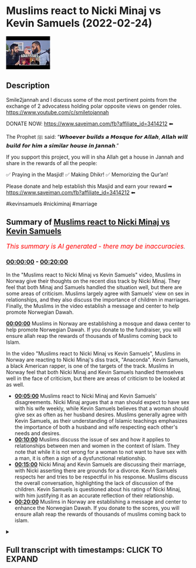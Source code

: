 # Muslims react to Nicki Minaj vs Kevin Samuels (2022-02-24)

![alt Muslims react to Nicki Minaj vs Kevin Samuels](l33Wv9GSHuc.jpg "Muslims react to Nicki Minaj vs Kevin Samuels")

## Description

Smile2jannah and I discuss some of the most pertinent points from the exchange of 2 advocatess holding polar opposite views on gender roles. 
https://www.youtube.com/c/smiletojannah

DONATE NOW: https://www.saveiman.com/fb?affiliate_id=3414212 ⬅

The Prophet ﷺ said: “𝙒𝙝𝙤𝙚𝙫𝙚𝙧 𝙗𝙪𝙞𝙡𝙙𝙨 𝙖 𝙈𝙤𝙨𝙦𝙪𝙚 𝙛𝙤𝙧 𝘼𝙡𝙡𝙖𝙝, 𝘼𝙡𝙡𝙖𝙝 𝙬𝙞𝙡𝙡 𝙗𝙪𝙞𝙡𝙙 𝙛𝙤𝙧 𝙝𝙞𝙢 𝙖 𝙨𝙞𝙢𝙞𝙡𝙖𝙧 𝙝𝙤𝙪𝙨𝙚 𝙞𝙣 𝙅𝙖𝙣𝙣𝙖𝙝.”

If you support this project, you will in sha Allah get a house in Jannah and share in the rewards of all the people:

✅ Praying in the Masjid!
✅ Making Dhikr!
✅ Memorizing the Qur’an!

Please donate and help establish this Masjid and earn your reward ➡ https://www.saveiman.com/fb?affiliate_id=3414212 ⬅

#kevinsamuels #nickiminaj #marriage

## Summary of [Muslims react to Nicki Minaj vs Kevin Samuels](https://www.youtube.com/watch?v=l33Wv9GSHuc)


*<span style="color:red; font-size:125%">This summary is AI generated - there may be inaccuracies</span>. [](/)*

### [00:00:00](https://www.youtube.com/watch?v=l33Wv9GSHuc&t=0) - [00:20:00](https://www.youtube.com/watch?v=l33Wv9GSHuc&t=1200)

In the "Muslims react to Nicki Minaj vs Kevin Samuels" video, Muslims in Norway give their thoughts on the recent diss track by Nicki Minaj. They feel that both Minaj and Samuels handled the situation well, but there are some areas of criticism. Muslims largely agree with Samuels' view on sex in relationships, and they also discuss the importance of children in marriages. Finally, the Muslims in the video establish a message and center to help promote Norwegian Dawah.

**[00:00:00](https://www.youtube.com/watch?v=l33Wv9GSHuc&t=0)** Muslims in Norway are establishing a mosque and dawa center to help promote Norwegian Dawah. If you donate to the fundraiser, you will ensure allah reap the rewards of thousands of Muslims coming back to Islam.

In the video "Muslims react to Nicki Minaj vs Kevin Samuels", Muslims in Norway are reacting to Nicki Minaj's diss track, "Anaconda". Kevin Samuels, a black American rapper, is one of the targets of the track. Muslims in Norway feel that both Nicki Minaj and Kevin Samuels handled themselves well in the face of criticism, but there are areas of criticism to be looked at as well.
* **[00:05:00](https://www.youtube.com/watch?v=l33Wv9GSHuc&t=300)**  Muslims react to Nicki Minaj and Kevin Samuels' disagreements. Nicki Minaj argues that a man should expect to have sex with his wife weekly, while Kevin Samuels believes that a woman should give sex as often as her husband desires. Muslims generally agree with Kevin Samuels, as their understanding of Islamic teachings emphasizes the importance of both a husband and wife respecting each other's needs and desires.
* **[00:10:00](https://www.youtube.com/watch?v=l33Wv9GSHuc&t=600)** Muslims discuss the issue of sex and how it applies to relationships between men and women in the context of Islam. They note that while it is not wrong for a woman to not want to have sex with a man, it is often a sign of a dysfunctional relationship.
* **[00:15:00](https://www.youtube.com/watch?v=l33Wv9GSHuc&t=900)** Nicki Minaj and Kevin Samuels are discussing their marriage, with Nicki asserting there are grounds for a divorce. Kevin Samuels respects her and tries to be respectful in his response. Muslims discuss the overall conversation, highlighting the lack of discussion of the children. Kevin Samuels is questioned about his rating of Nicki Minaj, with him justifying it as an accurate reflection of their relationship.
* **[00:20:00](https://www.youtube.com/watch?v=l33Wv9GSHuc&t=1200)** Muslims in Norway are establishing a message and center to enhance the Norwegian Dawah. If you donate to the scores, you will ensure allah reap the rewards of thousands of muslims coming back to islam.

<details><summary><h2>Full transcript with timestamps: CLICK TO EXPAND</h2></summary>

[0:00:05](https://youtu.be/l33Wv9GSHuc?t=5) muslims in norway are now establishing a  
[0:00:07](https://youtu.be/l33Wv9GSHuc?t=7) masjid and dawa center to enhance the  
[0:00:09](https://youtu.be/l33Wv9GSHuc?t=9) norwegian dawah if you donate to the  
[0:00:11](https://youtu.be/l33Wv9GSHuc?t=11) scores you will ensure allah reap the  
[0:00:13](https://youtu.be/l33Wv9GSHuc?t=13) rewards of thousands of muslims coming  
[0:00:16](https://youtu.be/l33Wv9GSHuc?t=16) back to islam and many of those who  
[0:00:18](https://youtu.be/l33Wv9GSHuc?t=18) become dwight and invite to islam so  
[0:00:20](https://youtu.be/l33Wv9GSHuc?t=20) click the link and donate now and share  
[0:00:23](https://youtu.be/l33Wv9GSHuc?t=23) the video for extra rewards  
[0:00:42](https://youtu.be/l33Wv9GSHuc?t=42) big c  
[0:00:44](https://youtu.be/l33Wv9GSHuc?t=44) or you can say the big dog or the man  
[0:00:46](https://youtu.be/l33Wv9GSHuc?t=46) with the plan  
[0:00:47](https://youtu.be/l33Wv9GSHuc?t=47) or just the legend oh okay  
[0:00:52](https://youtu.be/l33Wv9GSHuc?t=52) just stick with that  
[0:00:54](https://youtu.be/l33Wv9GSHuc?t=54) you brought yourself too high so i had  
[0:00:55](https://youtu.be/l33Wv9GSHuc?t=55) to you know what i mean i had to give  
[0:00:57](https://youtu.be/l33Wv9GSHuc?t=57) you put me in my place just like kevin  
[0:00:59](https://youtu.be/l33Wv9GSHuc?t=59) samuels i think  
[0:01:02](https://youtu.be/l33Wv9GSHuc?t=62) it's like he's putting nikki in her  
[0:01:04](https://youtu.be/l33Wv9GSHuc?t=64) place now  
[0:01:04](https://youtu.be/l33Wv9GSHuc?t=64) to be fair like i made a video as you  
[0:01:06](https://youtu.be/l33Wv9GSHuc?t=66) know critical of samuels because you  
[0:01:08](https://youtu.be/l33Wv9GSHuc?t=68) know i i just saw as a reaction to  
[0:01:10](https://youtu.be/l33Wv9GSHuc?t=70) feminism like this kind of like red pool  
[0:01:11](https://youtu.be/l33Wv9GSHuc?t=71) movement and stuff like that and i  
[0:01:12](https://youtu.be/l33Wv9GSHuc?t=72) thought  
[0:01:13](https://youtu.be/l33Wv9GSHuc?t=73) i actually saw a lot of muslim people  
[0:01:15](https://youtu.be/l33Wv9GSHuc?t=75) moving in that direction and i didn't  
[0:01:16](https://youtu.be/l33Wv9GSHuc?t=76) like it because i realized the problems  
[0:01:18](https://youtu.be/l33Wv9GSHuc?t=78) of it but to be fair yeah on i think we  
[0:01:20](https://youtu.be/l33Wv9GSHuc?t=80) just both watched this you know these  
[0:01:22](https://youtu.be/l33Wv9GSHuc?t=82) aspects of his um  
[0:01:24](https://youtu.be/l33Wv9GSHuc?t=84) video that he done with nicki minaj yeah  
[0:01:25](https://youtu.be/l33Wv9GSHuc?t=85) and i think there's praise that is  
[0:01:26](https://youtu.be/l33Wv9GSHuc?t=86) actually due here because he he handled  
[0:01:28](https://youtu.be/l33Wv9GSHuc?t=88) himself quite well  
[0:01:30](https://youtu.be/l33Wv9GSHuc?t=90) despite that i do think there are areas  
[0:01:31](https://youtu.be/l33Wv9GSHuc?t=91) of criticism as well so we'll be looking  
[0:01:32](https://youtu.be/l33Wv9GSHuc?t=92) at some of that but before that i think  
[0:01:35](https://youtu.be/l33Wv9GSHuc?t=95) let's look at two main aspects okay  
[0:01:37](https://youtu.be/l33Wv9GSHuc?t=97) let's get straight into it two main  
[0:01:39](https://youtu.be/l33Wv9GSHuc?t=99) aspects of this video that i wanted to  
[0:01:40](https://youtu.be/l33Wv9GSHuc?t=100) react to yeah  
[0:01:42](https://youtu.be/l33Wv9GSHuc?t=102) which uh kind of starts in the middle  
[0:01:44](https://youtu.be/l33Wv9GSHuc?t=104) where nikki herself who  
[0:01:46](https://youtu.be/l33Wv9GSHuc?t=106) is to be honest with you i don't know  
[0:01:48](https://youtu.be/l33Wv9GSHuc?t=108) much about her but from what i know uh  
[0:01:50](https://youtu.be/l33Wv9GSHuc?t=110) she's a figure of decadence and if  
[0:01:52](https://youtu.be/l33Wv9GSHuc?t=112) someone could personify decadence it  
[0:01:54](https://youtu.be/l33Wv9GSHuc?t=114) would be this woman  
[0:01:56](https://youtu.be/l33Wv9GSHuc?t=116) um you know  
[0:01:58](https://youtu.be/l33Wv9GSHuc?t=118) nothing intellectually contributed at  
[0:02:00](https://youtu.be/l33Wv9GSHuc?t=120) all she thinks she's a success we'll  
[0:02:02](https://youtu.be/l33Wv9GSHuc?t=122) come to all of that  
[0:02:04](https://youtu.be/l33Wv9GSHuc?t=124) starts off by speaking about you know  
[0:02:06](https://youtu.be/l33Wv9GSHuc?t=126) success funny enough and these other  
[0:02:08](https://youtu.be/l33Wv9GSHuc?t=128) things so i wanted to see what she has  
[0:02:10](https://youtu.be/l33Wv9GSHuc?t=130) to say coming onto this platform and  
[0:02:12](https://youtu.be/l33Wv9GSHuc?t=132) then how  
[0:02:13](https://youtu.be/l33Wv9GSHuc?t=133) we can look also at how kevin responds  
[0:02:15](https://youtu.be/l33Wv9GSHuc?t=135) so let's first take a look at what her  
[0:02:18](https://youtu.be/l33Wv9GSHuc?t=138) prerogative is here i'm talking to black  
[0:02:20](https://youtu.be/l33Wv9GSHuc?t=140) women real quick can we stop talking can  
[0:02:22](https://youtu.be/l33Wv9GSHuc?t=142) we stop  
[0:02:24](https://youtu.be/l33Wv9GSHuc?t=144) posting all day on to because i i re i  
[0:02:27](https://youtu.be/l33Wv9GSHuc?t=147) knew we went to tik tok and i and i just  
[0:02:29](https://youtu.be/l33Wv9GSHuc?t=149) kept seeing this black women can we stop  
[0:02:31](https://youtu.be/l33Wv9GSHuc?t=151) talking about if black men if these  
[0:02:33](https://youtu.be/l33Wv9GSHuc?t=153) successful black men want us or not  
[0:02:36](https://youtu.be/l33Wv9GSHuc?t=156) like can we just focus on us and we be  
[0:02:40](https://youtu.be/l33Wv9GSHuc?t=160) successful and then we go out there and  
[0:02:43](https://youtu.be/l33Wv9GSHuc?t=163) we decide who the [ __ ] we want so what i  
[0:02:46](https://youtu.be/l33Wv9GSHuc?t=166) see with this uh z bro is like it's it's  
[0:02:48](https://youtu.be/l33Wv9GSHuc?t=168) typical independence narrative  
[0:02:51](https://youtu.be/l33Wv9GSHuc?t=171) success narrative she's talking about  
[0:02:52](https://youtu.be/l33Wv9GSHuc?t=172) she's a success oh she's  
[0:02:54](https://youtu.be/l33Wv9GSHuc?t=174) what is  
[0:02:56](https://youtu.be/l33Wv9GSHuc?t=176) what is success i mean is success being  
[0:02:58](https://youtu.be/l33Wv9GSHuc?t=178) famous being rich  
[0:03:00](https://youtu.be/l33Wv9GSHuc?t=180) i'm sorry to say these are things  
[0:03:01](https://youtu.be/l33Wv9GSHuc?t=181) assumptions which cannot be justified  
[0:03:04](https://youtu.be/l33Wv9GSHuc?t=184) and who are you anyway nikki to speak to  
[0:03:06](https://youtu.be/l33Wv9GSHuc?t=186) black women as if you represent them you  
[0:03:08](https://youtu.be/l33Wv9GSHuc?t=188) don't represent them you represent  
[0:03:09](https://youtu.be/l33Wv9GSHuc?t=189) higher echelon type individual western  
[0:03:12](https://youtu.be/l33Wv9GSHuc?t=192) women  
[0:03:13](https://youtu.be/l33Wv9GSHuc?t=193) you don't you don't actually suffer from  
[0:03:14](https://youtu.be/l33Wv9GSHuc?t=194) the same plights as the majority of  
[0:03:16](https://youtu.be/l33Wv9GSHuc?t=196) black people will suffer from black men  
[0:03:18](https://youtu.be/l33Wv9GSHuc?t=198) or women and you don't have even a right  
[0:03:20](https://youtu.be/l33Wv9GSHuc?t=200) to call yourself a success because you  
[0:03:23](https://youtu.be/l33Wv9GSHuc?t=203) are  
[0:03:24](https://youtu.be/l33Wv9GSHuc?t=204) rich and famous success is not defined  
[0:03:26](https://youtu.be/l33Wv9GSHuc?t=206) like that for us is it zusha  
[0:03:28](https://youtu.be/l33Wv9GSHuc?t=208) no because if you define success as  
[0:03:31](https://youtu.be/l33Wv9GSHuc?t=211) richness or fame these are two things  
[0:03:34](https://youtu.be/l33Wv9GSHuc?t=214) that don't have an ending like money  
[0:03:37](https://youtu.be/l33Wv9GSHuc?t=217) there's always more money that you can  
[0:03:39](https://youtu.be/l33Wv9GSHuc?t=219) attain with fame there's always more  
[0:03:41](https://youtu.be/l33Wv9GSHuc?t=221) fame that you can attain you'll never be  
[0:03:42](https://youtu.be/l33Wv9GSHuc?t=222) able to reach the pinnacle absolutely  
[0:03:45](https://youtu.be/l33Wv9GSHuc?t=225) and in our tradition the islamic  
[0:03:46](https://youtu.be/l33Wv9GSHuc?t=226) tradition were the prophet muhammad  
[0:03:48](https://youtu.be/l33Wv9GSHuc?t=228) sallallahu alaihi said that if you give  
[0:03:50](https://youtu.be/l33Wv9GSHuc?t=230) a man  
[0:03:51](https://youtu.be/l33Wv9GSHuc?t=231) you know a valley of gold  
[0:03:53](https://youtu.be/l33Wv9GSHuc?t=233) you know he'll be hungry for another  
[0:03:55](https://youtu.be/l33Wv9GSHuc?t=235) valley so in other words there's always  
[0:03:56](https://youtu.be/l33Wv9GSHuc?t=236) the thing is having material wealth as  
[0:03:59](https://youtu.be/l33Wv9GSHuc?t=239) you say it doesn't quench your thirst  
[0:04:01](https://youtu.be/l33Wv9GSHuc?t=241) for these kinds of things you'll just  
[0:04:02](https://youtu.be/l33Wv9GSHuc?t=242) want more and more and more yeah and so  
[0:04:05](https://youtu.be/l33Wv9GSHuc?t=245) really there is no pos strong positive  
[0:04:07](https://youtu.be/l33Wv9GSHuc?t=247) correlation  
[0:04:08](https://youtu.be/l33Wv9GSHuc?t=248) for example  
[0:04:09](https://youtu.be/l33Wv9GSHuc?t=249) with happiness as a state  
[0:04:12](https://youtu.be/l33Wv9GSHuc?t=252) and  
[0:04:13](https://youtu.be/l33Wv9GSHuc?t=253) material wealth you'll find  
[0:04:14](https://youtu.be/l33Wv9GSHuc?t=254) unfortunately  
[0:04:16](https://youtu.be/l33Wv9GSHuc?t=256) a lot of the richest people in society  
[0:04:18](https://youtu.be/l33Wv9GSHuc?t=258) yes and the most famous are those who  
[0:04:20](https://youtu.be/l33Wv9GSHuc?t=260) are most depressed yes so this idea of  
[0:04:22](https://youtu.be/l33Wv9GSHuc?t=262) equating success with fame and money  
[0:04:24](https://youtu.be/l33Wv9GSHuc?t=264) this capitalistic  
[0:04:26](https://youtu.be/l33Wv9GSHuc?t=266) idea  
[0:04:26](https://youtu.be/l33Wv9GSHuc?t=266) which you have been colonizing to  
[0:04:28](https://youtu.be/l33Wv9GSHuc?t=268) believing is the case is itself  
[0:04:30](https://youtu.be/l33Wv9GSHuc?t=270) difficult to substantiate from the very  
[0:04:32](https://youtu.be/l33Wv9GSHuc?t=272) beginning yes so this is the first thing  
[0:04:34](https://youtu.be/l33Wv9GSHuc?t=274) the independence narrative here  
[0:04:36](https://youtu.be/l33Wv9GSHuc?t=276) i think is problematic as well but  
[0:04:38](https://youtu.be/l33Wv9GSHuc?t=278) before we go there i want to see how  
[0:04:40](https://youtu.be/l33Wv9GSHuc?t=280) kevin samuels responds to her  
[0:04:43](https://youtu.be/l33Wv9GSHuc?t=283) there's a lot of hurt on both sides and  
[0:04:45](https://youtu.be/l33Wv9GSHuc?t=285) i recommend i told guys look why are you  
[0:04:47](https://youtu.be/l33Wv9GSHuc?t=287) under 30 work recognize work on getting  
[0:04:49](https://youtu.be/l33Wv9GSHuc?t=289) yourself together because like it or not  
[0:04:53](https://youtu.be/l33Wv9GSHuc?t=293) you're really not in a position like  
[0:04:55](https://youtu.be/l33Wv9GSHuc?t=295) like you should be to be able to work  
[0:04:57](https://youtu.be/l33Wv9GSHuc?t=297) with lee do anything like that so as you  
[0:04:59](https://youtu.be/l33Wv9GSHuc?t=299) see  
[0:05:00](https://youtu.be/l33Wv9GSHuc?t=300) he starts off by saying there's a lot of  
[0:05:01](https://youtu.be/l33Wv9GSHuc?t=301) hurt from both sides now this is not  
[0:05:03](https://youtu.be/l33Wv9GSHuc?t=303) this is atypical of kevin samuels  
[0:05:05](https://youtu.be/l33Wv9GSHuc?t=305) because usually if a woman hypes up like  
[0:05:06](https://youtu.be/l33Wv9GSHuc?t=306) that to him and his uh  
[0:05:08](https://youtu.be/l33Wv9GSHuc?t=308) in his  
[0:05:09](https://youtu.be/l33Wv9GSHuc?t=309) presence  
[0:05:10](https://youtu.be/l33Wv9GSHuc?t=310) or discussions he will actually  
[0:05:12](https://youtu.be/l33Wv9GSHuc?t=312) shut her down or even switch her off or  
[0:05:14](https://youtu.be/l33Wv9GSHuc?t=314) something but i think he's being  
[0:05:15](https://youtu.be/l33Wv9GSHuc?t=315) strategic here and he's got good  
[0:05:17](https://youtu.be/l33Wv9GSHuc?t=317) emotional intelligence here to be  
[0:05:18](https://youtu.be/l33Wv9GSHuc?t=318) praised worthy of him yeah  
[0:05:20](https://youtu.be/l33Wv9GSHuc?t=320) however his narrative is as good as hers  
[0:05:23](https://youtu.be/l33Wv9GSHuc?t=323) in the sense that he is also telling men  
[0:05:25](https://youtu.be/l33Wv9GSHuc?t=325) to i'll just focus on themselves it's an  
[0:05:27](https://youtu.be/l33Wv9GSHuc?t=327) egoistic gender narrative on both sides  
[0:05:30](https://youtu.be/l33Wv9GSHuc?t=330) and if it's an egoistic gender narrative  
[0:05:32](https://youtu.be/l33Wv9GSHuc?t=332) on both sides what you're going to end  
[0:05:33](https://youtu.be/l33Wv9GSHuc?t=333) up having is an atomized society with  
[0:05:36](https://youtu.be/l33Wv9GSHuc?t=336) people only caring about themselves they  
[0:05:39](https://youtu.be/l33Wv9GSHuc?t=339) don't realize  
[0:05:40](https://youtu.be/l33Wv9GSHuc?t=340) that complementarity is needed in order  
[0:05:42](https://youtu.be/l33Wv9GSHuc?t=342) to avoid conflict of interest in the  
[0:05:44](https://youtu.be/l33Wv9GSHuc?t=344) first place like at the end of the day  
[0:05:47](https://youtu.be/l33Wv9GSHuc?t=347) if men just think about themselves and  
[0:05:49](https://youtu.be/l33Wv9GSHuc?t=349) work on themselves  
[0:05:50](https://youtu.be/l33Wv9GSHuc?t=350) not caring about the opposite gender or  
[0:05:53](https://youtu.be/l33Wv9GSHuc?t=353) having  
[0:05:54](https://youtu.be/l33Wv9GSHuc?t=354) apathetic attitudes and the opposite is  
[0:05:56](https://youtu.be/l33Wv9GSHuc?t=356) true imagine what that will do to the  
[0:05:57](https://youtu.be/l33Wv9GSHuc?t=357) black community my question is simple  
[0:06:00](https://youtu.be/l33Wv9GSHuc?t=360) why are the adults making themselves the  
[0:06:03](https://youtu.be/l33Wv9GSHuc?t=363) center of this project indeed seldomly  
[0:06:05](https://youtu.be/l33Wv9GSHuc?t=365) do i find in these conversations that  
[0:06:07](https://youtu.be/l33Wv9GSHuc?t=367) children are put first like children are  
[0:06:10](https://youtu.be/l33Wv9GSHuc?t=370) put first we know through the data  
[0:06:12](https://youtu.be/l33Wv9GSHuc?t=372) that  
[0:06:14](https://youtu.be/l33Wv9GSHuc?t=374) uh nuclear families and stable families  
[0:06:17](https://youtu.be/l33Wv9GSHuc?t=377) are the most  
[0:06:18](https://youtu.be/l33Wv9GSHuc?t=378) advantageous for children okay  
[0:06:20](https://youtu.be/l33Wv9GSHuc?t=380) but for nuclear families to be  
[0:06:22](https://youtu.be/l33Wv9GSHuc?t=382) functional there has to be compromise on  
[0:06:24](https://youtu.be/l33Wv9GSHuc?t=384) both sides  
[0:06:25](https://youtu.be/l33Wv9GSHuc?t=385) i would call it like the individualistic  
[0:06:27](https://youtu.be/l33Wv9GSHuc?t=387) narratives of the west yeah it is  
[0:06:29](https://youtu.be/l33Wv9GSHuc?t=389) because at the end of the day like 100  
[0:06:31](https://youtu.be/l33Wv9GSHuc?t=391) years ago he mentions this to be fair to  
[0:06:32](https://youtu.be/l33Wv9GSHuc?t=392) him kevin samuels mentions this in some  
[0:06:34](https://youtu.be/l33Wv9GSHuc?t=394) of his discussions he says your grandma  
[0:06:36](https://youtu.be/l33Wv9GSHuc?t=396) wouldn't be speaking like that yeah and  
[0:06:37](https://youtu.be/l33Wv9GSHuc?t=397) he's right  
[0:06:38](https://youtu.be/l33Wv9GSHuc?t=398) his you know what he's right  
[0:06:41](https://youtu.be/l33Wv9GSHuc?t=401) her grandma whoever whoever she's  
[0:06:42](https://youtu.be/l33Wv9GSHuc?t=402) speaking to wouldn't be speaking like  
[0:06:43](https://youtu.be/l33Wv9GSHuc?t=403) that because she'd have a more  
[0:06:44](https://youtu.be/l33Wv9GSHuc?t=404) traditional complementarian nuclear type  
[0:06:46](https://youtu.be/l33Wv9GSHuc?t=406) understanding of the family but do you  
[0:06:48](https://youtu.be/l33Wv9GSHuc?t=408) know what else is true  
[0:06:50](https://youtu.be/l33Wv9GSHuc?t=410) his granddad wouldn't be speaking the  
[0:06:51](https://youtu.be/l33Wv9GSHuc?t=411) way he's speaking either  
[0:06:53](https://youtu.be/l33Wv9GSHuc?t=413) that's the truth as well like his his  
[0:06:55](https://youtu.be/l33Wv9GSHuc?t=415) granddad will be thinking about like how  
[0:06:56](https://youtu.be/l33Wv9GSHuc?t=416) do i provide for the kids how do i make  
[0:06:58](https://youtu.be/l33Wv9GSHuc?t=418) a family stable how this and that the  
[0:07:00](https://youtu.be/l33Wv9GSHuc?t=420) problem the problem is not just with one  
[0:07:02](https://youtu.be/l33Wv9GSHuc?t=422) gender or another it's both genders  
[0:07:04](https://youtu.be/l33Wv9GSHuc?t=424) realizing individual responsibility and  
[0:07:07](https://youtu.be/l33Wv9GSHuc?t=427) recognizing individual weakness and then  
[0:07:09](https://youtu.be/l33Wv9GSHuc?t=429) working together to try and sort that  
[0:07:11](https://youtu.be/l33Wv9GSHuc?t=431) out and you you mentioned something a  
[0:07:13](https://youtu.be/l33Wv9GSHuc?t=433) verse in the quran you wanna explain  
[0:07:15](https://youtu.be/l33Wv9GSHuc?t=435) yeah so i think this whole  
[0:07:17](https://youtu.be/l33Wv9GSHuc?t=437) complementarianism is something which is  
[0:07:18](https://youtu.be/l33Wv9GSHuc?t=438) uh mentioned by the quran to the nearest  
[0:07:21](https://youtu.be/l33Wv9GSHuc?t=441) meaning when it says um you are garments  
[0:07:24](https://youtu.be/l33Wv9GSHuc?t=444) for them and they are garments for you  
[0:07:26](https://youtu.be/l33Wv9GSHuc?t=446) referring to a husband and a wife and  
[0:07:28](https://youtu.be/l33Wv9GSHuc?t=448) and  
[0:07:29](https://youtu.be/l33Wv9GSHuc?t=449) this issue that you're talking about of  
[0:07:31](https://youtu.be/l33Wv9GSHuc?t=451) individualism is something which is you  
[0:07:33](https://youtu.be/l33Wv9GSHuc?t=453) know it's a disease that's coming from  
[0:07:35](https://youtu.be/l33Wv9GSHuc?t=455) capitalism and it's something which is  
[0:07:37](https://youtu.be/l33Wv9GSHuc?t=457) obviously rooted in liberalism um which  
[0:07:40](https://youtu.be/l33Wv9GSHuc?t=460) which talks about  
[0:07:42](https://youtu.be/l33Wv9GSHuc?t=462) in individual benefit  
[0:07:44](https://youtu.be/l33Wv9GSHuc?t=464) and  
[0:07:45](https://youtu.be/l33Wv9GSHuc?t=465) of course an offshoot of that is human  
[0:07:46](https://youtu.be/l33Wv9GSHuc?t=466) rights which talks about  
[0:07:48](https://youtu.be/l33Wv9GSHuc?t=468) um what we're old and not what we owe  
[0:07:50](https://youtu.be/l33Wv9GSHuc?t=470) others there's no human right that talks  
[0:07:52](https://youtu.be/l33Wv9GSHuc?t=472) about the the rights of your mother or  
[0:07:55](https://youtu.be/l33Wv9GSHuc?t=475) the rights of your father and this is a  
[0:07:57](https://youtu.be/l33Wv9GSHuc?t=477) problem and liberalism is something  
[0:07:59](https://youtu.be/l33Wv9GSHuc?t=479) which is being shoved down our throat  
[0:08:01](https://youtu.be/l33Wv9GSHuc?t=481) and we're seeing this in in france this  
[0:08:03](https://youtu.be/l33Wv9GSHuc?t=483) is where we're seeing the hijab being  
[0:08:04](https://youtu.be/l33Wv9GSHuc?t=484) banned and we're seeing this now in in  
[0:08:07](https://youtu.be/l33Wv9GSHuc?t=487) saudi arabia where you've got  
[0:08:10](https://youtu.be/l33Wv9GSHuc?t=490) you know  
[0:08:11](https://youtu.be/l33Wv9GSHuc?t=491) liberalism being  
[0:08:13](https://youtu.be/l33Wv9GSHuc?t=493) injected into the community and and  
[0:08:15](https://youtu.be/l33Wv9GSHuc?t=495) other communities so liberalism is an  
[0:08:18](https://youtu.be/l33Wv9GSHuc?t=498) issue and that's why liberalism does  
[0:08:20](https://youtu.be/l33Wv9GSHuc?t=500) need to come under the microscope  
[0:08:21](https://youtu.be/l33Wv9GSHuc?t=501) because it is what is telling us look  
[0:08:24](https://youtu.be/l33Wv9GSHuc?t=504) the individual and your pleasure and  
[0:08:27](https://youtu.be/l33Wv9GSHuc?t=507) your pain as long as it doesn't affect  
[0:08:28](https://youtu.be/l33Wv9GSHuc?t=508) others yeah it's fine it's all i do know  
[0:08:31](https://youtu.be/l33Wv9GSHuc?t=511) is it's ethical egoism it's not just  
[0:08:33](https://youtu.be/l33Wv9GSHuc?t=513) psychological evil the difference being  
[0:08:34](https://youtu.be/l33Wv9GSHuc?t=514) is ethical egoism is like i i am  
[0:08:38](https://youtu.be/l33Wv9GSHuc?t=518) sorry psychological egoism is about me  
[0:08:40](https://youtu.be/l33Wv9GSHuc?t=520) it's about me yeah it's about my pain  
[0:08:42](https://youtu.be/l33Wv9GSHuc?t=522) and pleasure and a lot of us are like  
[0:08:43](https://youtu.be/l33Wv9GSHuc?t=523) that by by nature but ethical egoism is  
[0:08:45](https://youtu.be/l33Wv9GSHuc?t=525) where you say it ought to be about my  
[0:08:47](https://youtu.be/l33Wv9GSHuc?t=527) pleasure first and what we're seeing  
[0:08:49](https://youtu.be/l33Wv9GSHuc?t=529) really with this kind of conversation is  
[0:08:51](https://youtu.be/l33Wv9GSHuc?t=531) a proliferation of ethical egoistic  
[0:08:54](https://youtu.be/l33Wv9GSHuc?t=534) gender discourses yeah so both of them  
[0:08:56](https://youtu.be/l33Wv9GSHuc?t=536) are just concerned with each other's  
[0:08:57](https://youtu.be/l33Wv9GSHuc?t=537) okay well black women shouldn't do this  
[0:08:59](https://youtu.be/l33Wv9GSHuc?t=539) blah blah blah blah blah it's no care  
[0:09:01](https://youtu.be/l33Wv9GSHuc?t=541) for the kids same thing with him no care  
[0:09:03](https://youtu.be/l33Wv9GSHuc?t=543) for the kids no care for the other  
[0:09:05](https://youtu.be/l33Wv9GSHuc?t=545) gender it's a very selfish discourse  
[0:09:07](https://youtu.be/l33Wv9GSHuc?t=547) either way but let's move on to  
[0:09:09](https://youtu.be/l33Wv9GSHuc?t=549) something else that he mentions  
[0:09:10](https://youtu.be/l33Wv9GSHuc?t=550) controversially i guess you know she  
[0:09:12](https://youtu.be/l33Wv9GSHuc?t=552) asks him how many times should a man  
[0:09:14](https://youtu.be/l33Wv9GSHuc?t=554) expect to have sex let's take a look at  
[0:09:16](https://youtu.be/l33Wv9GSHuc?t=556) what she asks and how he responds how  
[0:09:18](https://youtu.be/l33Wv9GSHuc?t=558) many times  
[0:09:20](https://youtu.be/l33Wv9GSHuc?t=560) should a man  
[0:09:23](https://youtu.be/l33Wv9GSHuc?t=563) expect to have  
[0:09:25](https://youtu.be/l33Wv9GSHuc?t=565) uh sex what is in your opinion how many  
[0:09:27](https://youtu.be/l33Wv9GSHuc?t=567) times should a woman give their man  
[0:09:30](https://youtu.be/l33Wv9GSHuc?t=570) sex  
[0:09:32](https://youtu.be/l33Wv9GSHuc?t=572) a week  
[0:09:33](https://youtu.be/l33Wv9GSHuc?t=573) a week  
[0:09:35](https://youtu.be/l33Wv9GSHuc?t=575) uh  
[0:09:36](https://youtu.be/l33Wv9GSHuc?t=576) i'm a fan of the as often as he wants it  
[0:09:40](https://youtu.be/l33Wv9GSHuc?t=580) well  
[0:09:41](https://youtu.be/l33Wv9GSHuc?t=581) no hold on  
[0:09:42](https://youtu.be/l33Wv9GSHuc?t=582) because here's the thing it's under  
[0:09:44](https://youtu.be/l33Wv9GSHuc?t=584) here's the thing  
[0:09:46](https://youtu.be/l33Wv9GSHuc?t=586) you look at like i said i look at guys  
[0:09:48](https://youtu.be/l33Wv9GSHuc?t=588) most guys i'm talking to working  
[0:09:50](https://youtu.be/l33Wv9GSHuc?t=590) 10 12 hour days so i actually respect  
[0:09:53](https://youtu.be/l33Wv9GSHuc?t=593) the way he responds there you know and  
[0:09:55](https://youtu.be/l33Wv9GSHuc?t=595) she didn't really have much pushback  
[0:09:56](https://youtu.be/l33Wv9GSHuc?t=596) after what he said  
[0:09:58](https://youtu.be/l33Wv9GSHuc?t=598) uh which is surprising to be honest but  
[0:09:59](https://youtu.be/l33Wv9GSHuc?t=599) i respect the fact that he stuck to his  
[0:10:01](https://youtu.be/l33Wv9GSHuc?t=601) kind of guns on this one because at the  
[0:10:03](https://youtu.be/l33Wv9GSHuc?t=603) end of the day it's once again sex is  
[0:10:05](https://youtu.be/l33Wv9GSHuc?t=605) one of those things okay which is a  
[0:10:07](https://youtu.be/l33Wv9GSHuc?t=607) weakness for men more so than it is for  
[0:10:08](https://youtu.be/l33Wv9GSHuc?t=608) women it's one of those things and let  
[0:10:10](https://youtu.be/l33Wv9GSHuc?t=610) me say  
[0:10:11](https://youtu.be/l33Wv9GSHuc?t=611) you know as many of the viewers know  
[0:10:13](https://youtu.be/l33Wv9GSHuc?t=613) like muslim women have to wear hijab  
[0:10:15](https://youtu.be/l33Wv9GSHuc?t=615) which is more encompassing than what a  
[0:10:16](https://youtu.be/l33Wv9GSHuc?t=616) man has to cover and so on and so forth  
[0:10:18](https://youtu.be/l33Wv9GSHuc?t=618) yeah  
[0:10:19](https://youtu.be/l33Wv9GSHuc?t=619) and a lot of people come muslim and  
[0:10:20](https://youtu.be/l33Wv9GSHuc?t=620) non-muslim alike and they say like why  
[0:10:22](https://youtu.be/l33Wv9GSHuc?t=622) should a woman cover up for the weakness  
[0:10:24](https://youtu.be/l33Wv9GSHuc?t=624) of a man  
[0:10:25](https://youtu.be/l33Wv9GSHuc?t=625) that is the wrong why not the question  
[0:10:27](https://youtu.be/l33Wv9GSHuc?t=627) is why not why should a man cover up for  
[0:10:28](https://youtu.be/l33Wv9GSHuc?t=628) the weakness of a woman if certain  
[0:10:30](https://youtu.be/l33Wv9GSHuc?t=630) things certain events a fire happened  
[0:10:32](https://youtu.be/l33Wv9GSHuc?t=632) women and children come out first or a  
[0:10:34](https://youtu.be/l33Wv9GSHuc?t=634) war happened the men on the front line  
[0:10:36](https://youtu.be/l33Wv9GSHuc?t=636) these things are clear that there are  
[0:10:37](https://youtu.be/l33Wv9GSHuc?t=637) some things that men are stronger than  
[0:10:39](https://youtu.be/l33Wv9GSHuc?t=639) women at and some things that women are  
[0:10:41](https://youtu.be/l33Wv9GSHuc?t=641) stronger than men and that's why the  
[0:10:43](https://youtu.be/l33Wv9GSHuc?t=643) quran beautifully expresses this in one  
[0:10:45](https://youtu.be/l33Wv9GSHuc?t=645) sentence where in senator the human  
[0:10:46](https://youtu.be/l33Wv9GSHuc?t=646) being is he's been created weak the  
[0:10:48](https://youtu.be/l33Wv9GSHuc?t=648) human being has been created weak and in  
[0:10:50](https://youtu.be/l33Wv9GSHuc?t=650) fact in this context it's talking about  
[0:10:51](https://youtu.be/l33Wv9GSHuc?t=651) sexual weakness  
[0:10:53](https://youtu.be/l33Wv9GSHuc?t=653) and so yeah  
[0:10:54](https://youtu.be/l33Wv9GSHuc?t=654) the idea of a man having intercourse  
[0:10:57](https://youtu.be/l33Wv9GSHuc?t=657) or the woman helping really facilitating  
[0:11:00](https://youtu.be/l33Wv9GSHuc?t=660) for the man  
[0:11:01](https://youtu.be/l33Wv9GSHuc?t=661) something which would otherwise be his  
[0:11:02](https://youtu.be/l33Wv9GSHuc?t=662) weakness something which would otherwise  
[0:11:04](https://youtu.be/l33Wv9GSHuc?t=664) if it's not done it can cause greater  
[0:11:06](https://youtu.be/l33Wv9GSHuc?t=666) societal decadence and decay because  
[0:11:08](https://youtu.be/l33Wv9GSHuc?t=668) he's going to go try and find find it  
[0:11:10](https://youtu.be/l33Wv9GSHuc?t=670) elsewhere  
[0:11:12](https://youtu.be/l33Wv9GSHuc?t=672) pathological behavior will start to  
[0:11:13](https://youtu.be/l33Wv9GSHuc?t=673) emerge it will destabilize families and  
[0:11:15](https://youtu.be/l33Wv9GSHuc?t=675) all kinds of other things happen you  
[0:11:17](https://youtu.be/l33Wv9GSHuc?t=677) might start to find her  
[0:11:19](https://youtu.be/l33Wv9GSHuc?t=679) you know uh  
[0:11:20](https://youtu.be/l33Wv9GSHuc?t=680) he might not he might be put off her to  
[0:11:22](https://youtu.be/l33Wv9GSHuc?t=682) be honest with you might be  
[0:11:24](https://youtu.be/l33Wv9GSHuc?t=684) a horrible thing for him so yeah this is  
[0:11:26](https://youtu.be/l33Wv9GSHuc?t=686) we're not advocating obviously some  
[0:11:27](https://youtu.be/l33Wv9GSHuc?t=687) stupid person is going to come out and  
[0:11:29](https://youtu.be/l33Wv9GSHuc?t=689) say are you talking about rape or  
[0:11:30](https://youtu.be/l33Wv9GSHuc?t=690) something obviously we're not sick if a  
[0:11:32](https://youtu.be/l33Wv9GSHuc?t=692) woman doesn't want to give it you can't  
[0:11:33](https://youtu.be/l33Wv9GSHuc?t=693) take it from her like that because you  
[0:11:34](https://youtu.be/l33Wv9GSHuc?t=694) can't cause anyone harm in islam that's  
[0:11:36](https://youtu.be/l33Wv9GSHuc?t=696) what we believe anyway but yeah  
[0:11:38](https://youtu.be/l33Wv9GSHuc?t=698) the fact that a woman wouldn't want to  
[0:11:39](https://youtu.be/l33Wv9GSHuc?t=699) give it to a man anyways is the mark of  
[0:11:42](https://youtu.be/l33Wv9GSHuc?t=702) a dysfunctional relationship yeah it is  
[0:11:44](https://youtu.be/l33Wv9GSHuc?t=704) a mark over there but i'm i'm i respect  
[0:11:46](https://youtu.be/l33Wv9GSHuc?t=706) the fact that he's he's coming out  
[0:11:47](https://youtu.be/l33Wv9GSHuc?t=707) saying this because you won't find many  
[0:11:49](https://youtu.be/l33Wv9GSHuc?t=709) people coming out men saying in the way  
[0:11:51](https://youtu.be/l33Wv9GSHuc?t=711) that he said that what do you think  
[0:11:52](https://youtu.be/l33Wv9GSHuc?t=712) about that yeah i think you made a good  
[0:11:54](https://youtu.be/l33Wv9GSHuc?t=714) point unfortunately and sadly in this  
[0:11:56](https://youtu.be/l33Wv9GSHuc?t=716) day and age especially in sitcoms when  
[0:11:58](https://youtu.be/l33Wv9GSHuc?t=718) you see  
[0:11:59](https://youtu.be/l33Wv9GSHuc?t=719) a husband and a wife sex is actually  
[0:12:01](https://youtu.be/l33Wv9GSHuc?t=721) used as a weapon  
[0:12:02](https://youtu.be/l33Wv9GSHuc?t=722) it's actually used as a weapon kids are  
[0:12:05](https://youtu.be/l33Wv9GSHuc?t=725) used as weapons and when you start using  
[0:12:07](https://youtu.be/l33Wv9GSHuc?t=727) these things as weapons then what you're  
[0:12:09](https://youtu.be/l33Wv9GSHuc?t=729) doing is you are breaking that from that  
[0:12:11](https://youtu.be/l33Wv9GSHuc?t=731) family up and if if a man can't get it  
[0:12:13](https://youtu.be/l33Wv9GSHuc?t=733) at home if a woman can't get at home  
[0:12:16](https://youtu.be/l33Wv9GSHuc?t=736) then i mean the question now arises  
[0:12:18](https://youtu.be/l33Wv9GSHuc?t=738) where else are they going to get it from  
[0:12:20](https://youtu.be/l33Wv9GSHuc?t=740) well she does mention women here  
[0:12:22](https://youtu.be/l33Wv9GSHuc?t=742) should we listen to what she has to say  
[0:12:23](https://youtu.be/l33Wv9GSHuc?t=743) yeah we continue let's say you know a  
[0:12:25](https://youtu.be/l33Wv9GSHuc?t=745) lot of people throughout my life would  
[0:12:27](https://youtu.be/l33Wv9GSHuc?t=747) tell me  
[0:12:28](https://youtu.be/l33Wv9GSHuc?t=748) that i'm like a man because i remember i  
[0:12:31](https://youtu.be/l33Wv9GSHuc?t=751) never people would tell me  
[0:12:33](https://youtu.be/l33Wv9GSHuc?t=753) i shouldn't want to i shouldn't expect  
[0:12:36](https://youtu.be/l33Wv9GSHuc?t=756) as a woman to  
[0:12:38](https://youtu.be/l33Wv9GSHuc?t=758) have a climax every time i do it right  
[0:12:41](https://youtu.be/l33Wv9GSHuc?t=761) i'm like hilton and i said excuse me are  
[0:12:44](https://youtu.be/l33Wv9GSHuc?t=764) you out of your [ __ ] mind why  
[0:12:46](https://youtu.be/l33Wv9GSHuc?t=766) wouldn't i want to climax every time i  
[0:12:49](https://youtu.be/l33Wv9GSHuc?t=769) have intercourse just like you want to  
[0:12:51](https://youtu.be/l33Wv9GSHuc?t=771) climax when you have interquest and i  
[0:12:53](https://youtu.be/l33Wv9GSHuc?t=773) was i was accused of being like a man  
[0:12:58](https://youtu.be/l33Wv9GSHuc?t=778) not in my you know i'm this is years ago  
[0:13:01](https://youtu.be/l33Wv9GSHuc?t=781) and i knew that wasn't going to work  
[0:13:03](https://youtu.be/l33Wv9GSHuc?t=783) chad cause uh it's not only about you  
[0:13:06](https://youtu.be/l33Wv9GSHuc?t=786) okay well i mean yeah i think you were  
[0:13:08](https://youtu.be/l33Wv9GSHuc?t=788) mentioning it before as well that this  
[0:13:09](https://youtu.be/l33Wv9GSHuc?t=789) is something that  
[0:13:10](https://youtu.be/l33Wv9GSHuc?t=790) in islam when you look at the literature  
[0:13:12](https://youtu.be/l33Wv9GSHuc?t=792) this is something that's emphasized that  
[0:13:14](https://youtu.be/l33Wv9GSHuc?t=794) it's not just about the man's pleasure  
[0:13:16](https://youtu.be/l33Wv9GSHuc?t=796) it is about the females pleasure as well  
[0:13:18](https://youtu.be/l33Wv9GSHuc?t=798) i mean just like  
[0:13:20](https://youtu.be/l33Wv9GSHuc?t=800) when we're talking about  
[0:13:21](https://youtu.be/l33Wv9GSHuc?t=801) complementarianism  
[0:13:22](https://youtu.be/l33Wv9GSHuc?t=802) and we're talking about both parties  
[0:13:24](https://youtu.be/l33Wv9GSHuc?t=804) then this actually fits in very well to  
[0:13:26](https://youtu.be/l33Wv9GSHuc?t=806) that i agree  
[0:13:28](https://youtu.be/l33Wv9GSHuc?t=808) a lot of men and the prophet gave  
[0:13:29](https://youtu.be/l33Wv9GSHuc?t=809) explicit advice as like not to come in  
[0:13:31](https://youtu.be/l33Wv9GSHuc?t=811) and go out straight away  
[0:13:33](https://youtu.be/l33Wv9GSHuc?t=813) even to to warm up a woman to foreplay  
[0:13:35](https://youtu.be/l33Wv9GSHuc?t=815) all that kind of stuff  
[0:13:36](https://youtu.be/l33Wv9GSHuc?t=816) very  
[0:13:37](https://youtu.be/l33Wv9GSHuc?t=817) specific about this shows you this  
[0:13:39](https://youtu.be/l33Wv9GSHuc?t=819) comprehensiveness of the guidance of  
[0:13:40](https://youtu.be/l33Wv9GSHuc?t=820) islam like  
[0:13:41](https://youtu.be/l33Wv9GSHuc?t=821) women work in a different sexual manner  
[0:13:44](https://youtu.be/l33Wv9GSHuc?t=824) to men and i'll tell you something like  
[0:13:46](https://youtu.be/l33Wv9GSHuc?t=826) honestly a lot of men we talk about men  
[0:13:48](https://youtu.be/l33Wv9GSHuc?t=828) withholding and sexual  
[0:13:49](https://youtu.be/l33Wv9GSHuc?t=829) marriages and stuff but also women men  
[0:13:51](https://youtu.be/l33Wv9GSHuc?t=831) sorry women withholding but men will  
[0:13:53](https://youtu.be/l33Wv9GSHuc?t=833) hold as well sometimes like and and that  
[0:13:55](https://youtu.be/l33Wv9GSHuc?t=835) is  
[0:13:56](https://youtu.be/l33Wv9GSHuc?t=836) if you want to destroy your marriage as  
[0:13:58](https://youtu.be/l33Wv9GSHuc?t=838) a man  
[0:13:59](https://youtu.be/l33Wv9GSHuc?t=839) then the first thing you'll do is ignore  
[0:14:00](https://youtu.be/l33Wv9GSHuc?t=840) your woman's sexual needs  
[0:14:02](https://youtu.be/l33Wv9GSHuc?t=842) not necessarily yeah  
[0:14:04](https://youtu.be/l33Wv9GSHuc?t=844) you know unnecessarily of course but  
[0:14:06](https://youtu.be/l33Wv9GSHuc?t=846) either way is unnecessary like in the  
[0:14:07](https://youtu.be/l33Wv9GSHuc?t=847) sense that why are you no because in the  
[0:14:09](https://youtu.be/l33Wv9GSHuc?t=849) quran it does say that you can oh yeah  
[0:14:12](https://youtu.be/l33Wv9GSHuc?t=852) if she's unnecessarily in the sense that  
[0:14:13](https://youtu.be/l33Wv9GSHuc?t=853) you know it's not because she's acting  
[0:14:16](https://youtu.be/l33Wv9GSHuc?t=856) rebelliously or something like that or  
[0:14:17](https://youtu.be/l33Wv9GSHuc?t=857) and no shoes  
[0:14:18](https://youtu.be/l33Wv9GSHuc?t=858) of course of course good point but like  
[0:14:20](https://youtu.be/l33Wv9GSHuc?t=860) what i'm saying is exactly you know what  
[0:14:22](https://youtu.be/l33Wv9GSHuc?t=862) i'm trying to say like  
[0:14:23](https://youtu.be/l33Wv9GSHuc?t=863) if she wants  
[0:14:25](https://youtu.be/l33Wv9GSHuc?t=865) something and you're ignoring that  
[0:14:27](https://youtu.be/l33Wv9GSHuc?t=867) men need to also realize that this is a  
[0:14:29](https://youtu.be/l33Wv9GSHuc?t=869) quick way to break a family  
[0:14:31](https://youtu.be/l33Wv9GSHuc?t=871) and then she would you not think that  
[0:14:32](https://youtu.be/l33Wv9GSHuc?t=872) this you're going to cause a fitnah do  
[0:14:33](https://youtu.be/l33Wv9GSHuc?t=873) you not think does not a man not think  
[0:14:35](https://youtu.be/l33Wv9GSHuc?t=875) that by leaving his wife sexual needs  
[0:14:37](https://youtu.be/l33Wv9GSHuc?t=877) and she wants to do something and she's  
[0:14:39](https://youtu.be/l33Wv9GSHuc?t=879) prodding him and she wants to you know  
[0:14:41](https://youtu.be/l33Wv9GSHuc?t=881) engage sexual sexually women he's like  
[0:14:43](https://youtu.be/l33Wv9GSHuc?t=883) kind of like giving her the cold  
[0:14:44](https://youtu.be/l33Wv9GSHuc?t=884) shoulder or on his phone or something  
[0:14:46](https://youtu.be/l33Wv9GSHuc?t=886) like that does he not think that he's  
[0:14:48](https://youtu.be/l33Wv9GSHuc?t=888) now destroying the family and that he's  
[0:14:50](https://youtu.be/l33Wv9GSHuc?t=890) making a fitna for himself and for his  
[0:14:52](https://youtu.be/l33Wv9GSHuc?t=892) uh for his family yeah so it's at the  
[0:14:54](https://youtu.be/l33Wv9GSHuc?t=894) same time like we have to be fair here  
[0:14:56](https://youtu.be/l33Wv9GSHuc?t=896) just islam it gives actually if a man  
[0:14:59](https://youtu.be/l33Wv9GSHuc?t=899) can't sexually satisfy a woman there's  
[0:15:01](https://youtu.be/l33Wv9GSHuc?t=901) and and it continues and he's is  
[0:15:03](https://youtu.be/l33Wv9GSHuc?t=903) stopping herself there's very strong  
[0:15:05](https://youtu.be/l33Wv9GSHuc?t=905) grounds for a divorce here there's  
[0:15:07](https://youtu.be/l33Wv9GSHuc?t=907) actually i'm not saying that woman  
[0:15:08](https://youtu.be/l33Wv9GSHuc?t=908) should do that she should obviously try  
[0:15:09](https://youtu.be/l33Wv9GSHuc?t=909) and wash  
[0:15:16](https://youtu.be/l33Wv9GSHuc?t=916) it shows how serious of an issue that it  
[0:15:18](https://youtu.be/l33Wv9GSHuc?t=918) is yeah there's yeah this is you can't  
[0:15:19](https://youtu.be/l33Wv9GSHuc?t=919) you cannot yeah you cannot withhold from  
[0:15:23](https://youtu.be/l33Wv9GSHuc?t=923) either party and this goes back to the  
[0:15:24](https://youtu.be/l33Wv9GSHuc?t=924) complementarian point yeah but so yeah  
[0:15:26](https://youtu.be/l33Wv9GSHuc?t=926) we agree with that we agree with that  
[0:15:29](https://youtu.be/l33Wv9GSHuc?t=929) but generally now before we close off  
[0:15:30](https://youtu.be/l33Wv9GSHuc?t=930) what do you think of this conversation  
[0:15:32](https://youtu.be/l33Wv9GSHuc?t=932) back and forth we've already talked  
[0:15:34](https://youtu.be/l33Wv9GSHuc?t=934) about what's conspicuously kind of  
[0:15:35](https://youtu.be/l33Wv9GSHuc?t=935) missing here which is mention of the  
[0:15:36](https://youtu.be/l33Wv9GSHuc?t=936) children and these conversations they  
[0:15:38](https://youtu.be/l33Wv9GSHuc?t=938) always disregard the children  
[0:15:40](https://youtu.be/l33Wv9GSHuc?t=940) in family settings what else would you  
[0:15:42](https://youtu.be/l33Wv9GSHuc?t=942) say is missing or should have been added  
[0:15:44](https://youtu.be/l33Wv9GSHuc?t=944) or could have been i think what's  
[0:15:45](https://youtu.be/l33Wv9GSHuc?t=945) interesting here is  
[0:15:47](https://youtu.be/l33Wv9GSHuc?t=947) someone like myself or when i was  
[0:15:48](https://youtu.be/l33Wv9GSHuc?t=948) initially watching it i expected cam  
[0:15:51](https://youtu.be/l33Wv9GSHuc?t=951) kevin samuels to go in full guns blazing  
[0:15:53](https://youtu.be/l33Wv9GSHuc?t=953) and just smash her to bits and stuff  
[0:15:55](https://youtu.be/l33Wv9GSHuc?t=955) like that because that's that's what  
[0:15:56](https://youtu.be/l33Wv9GSHuc?t=956) he's known for yeah and oh i was  
[0:15:58](https://youtu.be/l33Wv9GSHuc?t=958) expecting nikki to be very blase and  
[0:16:00](https://youtu.be/l33Wv9GSHuc?t=960) very kind of loud and you know very i'm  
[0:16:04](https://youtu.be/l33Wv9GSHuc?t=964) gonna represent for the people and all  
[0:16:05](https://youtu.be/l33Wv9GSHuc?t=965) these women and i'm gonna lay on him i  
[0:16:08](https://youtu.be/l33Wv9GSHuc?t=968) think both of them were clever in their  
[0:16:09](https://youtu.be/l33Wv9GSHuc?t=969) approach um kevin respected her um and  
[0:16:13](https://youtu.be/l33Wv9GSHuc?t=973) she respected him and i think we were  
[0:16:16](https://youtu.be/l33Wv9GSHuc?t=976) discussing before as well that i think  
[0:16:18](https://youtu.be/l33Wv9GSHuc?t=978) he maneuvered himself very well uh in  
[0:16:20](https://youtu.be/l33Wv9GSHuc?t=980) that discussion so in that sort of sense  
[0:16:23](https://youtu.be/l33Wv9GSHuc?t=983) on that point actually you make a good  
[0:16:24](https://youtu.be/l33Wv9GSHuc?t=984) point because at the end of it is like  
[0:16:26](https://youtu.be/l33Wv9GSHuc?t=986) this is this actually it might seem  
[0:16:28](https://youtu.be/l33Wv9GSHuc?t=988) uh  
[0:16:29](https://youtu.be/l33Wv9GSHuc?t=989) like  
[0:16:30](https://youtu.be/l33Wv9GSHuc?t=990) trivial yeah i guess  
[0:16:32](https://youtu.be/l33Wv9GSHuc?t=992) but at the end he was like i need to go  
[0:16:34](https://youtu.be/l33Wv9GSHuc?t=994) now and i know that might seem like  
[0:16:36](https://youtu.be/l33Wv9GSHuc?t=996) something trivial but i think it was  
[0:16:37](https://youtu.be/l33Wv9GSHuc?t=997) premeditated personally you know and i  
[0:16:39](https://youtu.be/l33Wv9GSHuc?t=999) think that actually speaks volumes to  
[0:16:41](https://youtu.be/l33Wv9GSHuc?t=1001) the kind of thing as muslim men yeah  
[0:16:43](https://youtu.be/l33Wv9GSHuc?t=1003) because it's not just we're not here to  
[0:16:44](https://youtu.be/l33Wv9GSHuc?t=1004) criticize only kevin and nikki well  
[0:16:46](https://youtu.be/l33Wv9GSHuc?t=1006) nikki we should be criticizing to be  
[0:16:47](https://youtu.be/l33Wv9GSHuc?t=1007) honest she's  
[0:16:48](https://youtu.be/l33Wv9GSHuc?t=1008) from the looks of it a completely  
[0:16:49](https://youtu.be/l33Wv9GSHuc?t=1009) decadent character but with kevin at  
[0:16:51](https://youtu.be/l33Wv9GSHuc?t=1011) least  
[0:16:52](https://youtu.be/l33Wv9GSHuc?t=1012) there are some things which muslim men  
[0:16:54](https://youtu.be/l33Wv9GSHuc?t=1014) can actually learn from and this is one  
[0:16:56](https://youtu.be/l33Wv9GSHuc?t=1016) of them if you look at the end of this  
[0:16:57](https://youtu.be/l33Wv9GSHuc?t=1017) conversation he's like have you got any  
[0:16:59](https://youtu.be/l33Wv9GSHuc?t=1019) more questions because i need to leave  
[0:17:01](https://youtu.be/l33Wv9GSHuc?t=1021) well good to be on here with you you got  
[0:17:03](https://youtu.be/l33Wv9GSHuc?t=1023) any other questions because i gotta get  
[0:17:06](https://youtu.be/l33Wv9GSHuc?t=1026) but the phraseology is actually very  
[0:17:07](https://youtu.be/l33Wv9GSHuc?t=1027) telling here have you got any questions  
[0:17:09](https://youtu.be/l33Wv9GSHuc?t=1029) so he's the he's the one that's being  
[0:17:10](https://youtu.be/l33Wv9GSHuc?t=1030) questioned yeah he's put himself in the  
[0:17:12](https://youtu.be/l33Wv9GSHuc?t=1032) teachers the edifying position he's the  
[0:17:14](https://youtu.be/l33Wv9GSHuc?t=1034) teacher  
[0:17:15](https://youtu.be/l33Wv9GSHuc?t=1035) because i need to you know go whatever  
[0:17:16](https://youtu.be/l33Wv9GSHuc?t=1036) yeah meaning  
[0:17:18](https://youtu.be/l33Wv9GSHuc?t=1038) i've got things to do i i don't value  
[0:17:20](https://youtu.be/l33Wv9GSHuc?t=1040) you as much as you think you value  
[0:17:22](https://youtu.be/l33Wv9GSHuc?t=1042) yourself  
[0:17:23](https://youtu.be/l33Wv9GSHuc?t=1043) he's not saying that in explicit terms  
[0:17:25](https://youtu.be/l33Wv9GSHuc?t=1045) but he's gesturing it through implicit  
[0:17:28](https://youtu.be/l33Wv9GSHuc?t=1048) action because he knows if he does it  
[0:17:30](https://youtu.be/l33Wv9GSHuc?t=1050) explicitly he's risking putting his  
[0:17:32](https://youtu.be/l33Wv9GSHuc?t=1052) reputation at risk with someone of her  
[0:17:34](https://youtu.be/l33Wv9GSHuc?t=1054) social profile you know who is at least  
[0:17:36](https://youtu.be/l33Wv9GSHuc?t=1056) seen the society as successful although  
[0:17:38](https://youtu.be/l33Wv9GSHuc?t=1058) she is not according to us yeah  
[0:17:40](https://youtu.be/l33Wv9GSHuc?t=1060) what do you think of that kind of  
[0:17:41](https://youtu.be/l33Wv9GSHuc?t=1061) maneuvering bro so there's websites  
[0:17:43](https://youtu.be/l33Wv9GSHuc?t=1063) nowadays in which people go and you know  
[0:17:46](https://youtu.be/l33Wv9GSHuc?t=1066) they unlock pictures and they they spend  
[0:17:49](https://youtu.be/l33Wv9GSHuc?t=1069) extortion amounts of money just so they  
[0:17:51](https://youtu.be/l33Wv9GSHuc?t=1071) can interact with women and there's a uh  
[0:17:53](https://youtu.be/l33Wv9GSHuc?t=1073) a term which has been coined called  
[0:17:55](https://youtu.be/l33Wv9GSHuc?t=1075) simping  
[0:17:56](https://youtu.be/l33Wv9GSHuc?t=1076) where even in in games people pay  
[0:17:59](https://youtu.be/l33Wv9GSHuc?t=1079) extortionate amounts to female gamers  
[0:18:01](https://youtu.be/l33Wv9GSHuc?t=1081) just so they can kind of sit there and  
[0:18:03](https://youtu.be/l33Wv9GSHuc?t=1083) simp over them and stuff like that so  
[0:18:05](https://youtu.be/l33Wv9GSHuc?t=1085) this has become a big problem in our  
[0:18:07](https://youtu.be/l33Wv9GSHuc?t=1087) society and for for us to kind of  
[0:18:10](https://youtu.be/l33Wv9GSHuc?t=1090) they're an asian community as much like  
[0:18:12](https://youtu.be/l33Wv9GSHuc?t=1092) it's in every community unfortunately  
[0:18:14](https://youtu.be/l33Wv9GSHuc?t=1094) sadly there's a pakistani before you  
[0:18:16](https://youtu.be/l33Wv9GSHuc?t=1096) tell us what's happening  
[0:18:18](https://youtu.be/l33Wv9GSHuc?t=1098) it's it's in every community that i've  
[0:18:20](https://youtu.be/l33Wv9GSHuc?t=1100) seen yeah because the world has become a  
[0:18:22](https://youtu.be/l33Wv9GSHuc?t=1102) global village it's not i think we're  
[0:18:23](https://youtu.be/l33Wv9GSHuc?t=1103) okay  
[0:18:25](https://youtu.be/l33Wv9GSHuc?t=1105) you know the highest consumers of uh  
[0:18:28](https://youtu.be/l33Wv9GSHuc?t=1108) pornography and stuff like that is  
[0:18:30](https://youtu.be/l33Wv9GSHuc?t=1110) actually the  
[0:18:32](https://youtu.be/l33Wv9GSHuc?t=1112) it's actually not that different though  
[0:18:34](https://youtu.be/l33Wv9GSHuc?t=1114) we're talking about this this groveling  
[0:18:35](https://youtu.be/l33Wv9GSHuc?t=1115) attitude we call simping in it yeah yeah  
[0:18:37](https://youtu.be/l33Wv9GSHuc?t=1117) that's the he he exemplifies a good  
[0:18:40](https://youtu.be/l33Wv9GSHuc?t=1120) example even  
[0:18:41](https://youtu.be/l33Wv9GSHuc?t=1121) even when you look at the economic  
[0:18:42](https://youtu.be/l33Wv9GSHuc?t=1122) hitman by john perkins he actually talks  
[0:18:44](https://youtu.be/l33Wv9GSHuc?t=1124) about you know people that higher up in  
[0:18:46](https://youtu.be/l33Wv9GSHuc?t=1126) certain arab countries oh you're trying  
[0:18:48](https://youtu.be/l33Wv9GSHuc?t=1128) to first of all  
[0:18:49](https://youtu.be/l33Wv9GSHuc?t=1129) you hear this  
[0:18:54](https://youtu.be/l33Wv9GSHuc?t=1134) where this bro they pay extortionate  
[0:18:56](https://youtu.be/l33Wv9GSHuc?t=1136) amounts just to to get white women and  
[0:18:58](https://youtu.be/l33Wv9GSHuc?t=1138) stuff like that this is this is uh  
[0:19:00](https://youtu.be/l33Wv9GSHuc?t=1140) post-colonial simping that that's what  
[0:19:02](https://youtu.be/l33Wv9GSHuc?t=1142) it is  
[0:19:03](https://youtu.be/l33Wv9GSHuc?t=1143) so in that sense to see somebody like  
[0:19:06](https://youtu.be/l33Wv9GSHuc?t=1146) this because nikki at the start she  
[0:19:08](https://youtu.be/l33Wv9GSHuc?t=1148) actually rated herself as a seven  
[0:19:10](https://youtu.be/l33Wv9GSHuc?t=1150) now she's absolutely she doesn't think  
[0:19:12](https://youtu.be/l33Wv9GSHuc?t=1152) but she did which was interesting but  
[0:19:14](https://youtu.be/l33Wv9GSHuc?t=1154) then you can ask a question yeah  
[0:19:16](https://youtu.be/l33Wv9GSHuc?t=1156) sorry i don't you know i don't know  
[0:19:19](https://youtu.be/l33Wv9GSHuc?t=1159) i've not heard a single song from this  
[0:19:21](https://youtu.be/l33Wv9GSHuc?t=1161) woman i don't know who this woman is you  
[0:19:23](https://youtu.be/l33Wv9GSHuc?t=1163) know right i had to research her after i  
[0:19:25](https://youtu.be/l33Wv9GSHuc?t=1165) saw this thing with this guy yeah okay  
[0:19:26](https://youtu.be/l33Wv9GSHuc?t=1166) i'm not just saying that i know she's  
[0:19:27](https://youtu.be/l33Wv9GSHuc?t=1167) famous but she thinks she's famous and  
[0:19:29](https://youtu.be/l33Wv9GSHuc?t=1169) important i don't think she is all right  
[0:19:32](https://youtu.be/l33Wv9GSHuc?t=1172) but  
[0:19:32](https://youtu.be/l33Wv9GSHuc?t=1172) is he who rated him nine out of ten  
[0:19:34](https://youtu.be/l33Wv9GSHuc?t=1174) right he did yeah  
[0:19:36](https://youtu.be/l33Wv9GSHuc?t=1176) i mean is that something you would say  
[0:19:37](https://youtu.be/l33Wv9GSHuc?t=1177) is accurate  
[0:19:41](https://youtu.be/l33Wv9GSHuc?t=1181) i mean is that is that do you think he's  
[0:19:43](https://youtu.be/l33Wv9GSHuc?t=1183) doing that to kind of boost her ego or  
[0:19:44](https://youtu.be/l33Wv9GSHuc?t=1184) something about that i think he is  
[0:19:46](https://youtu.be/l33Wv9GSHuc?t=1186) because it was very interesting because  
[0:19:48](https://youtu.be/l33Wv9GSHuc?t=1188) i think you made the point you said at  
[0:19:50](https://youtu.be/l33Wv9GSHuc?t=1190) the start when he increased her rating  
[0:19:52](https://youtu.be/l33Wv9GSHuc?t=1192) the conversation took a different turn  
[0:19:54](https://youtu.be/l33Wv9GSHuc?t=1194) imagine if he gave like a four uh which  
[0:19:57](https://youtu.be/l33Wv9GSHuc?t=1197) i think would actually  
[0:19:58](https://youtu.be/l33Wv9GSHuc?t=1198) i checked let me say something  
[0:20:00](https://youtu.be/l33Wv9GSHuc?t=1200) sorry to say well i checked the  
[0:20:02](https://youtu.be/l33Wv9GSHuc?t=1202) wikipedia page of this individual yeah  
[0:20:04](https://youtu.be/l33Wv9GSHuc?t=1204) and i saw that she was like 40. like on  
[0:20:06](https://youtu.be/l33Wv9GSHuc?t=1206) his standards i don't see how his  
[0:20:07](https://youtu.be/l33Wv9GSHuc?t=1207) subjective measuring stick is is all  
[0:20:09](https://youtu.be/l33Wv9GSHuc?t=1209) over because on his a four-year-old  
[0:20:11](https://youtu.be/l33Wv9GSHuc?t=1211) woman for him well he and he says over  
[0:20:14](https://youtu.be/l33Wv9GSHuc?t=1214) 35 is gone so how could he be giving her  
[0:20:16](https://youtu.be/l33Wv9GSHuc?t=1216) that number i think maybe it was a  
[0:20:18](https://youtu.be/l33Wv9GSHuc?t=1218) strategic move because i think with any  
[0:20:20](https://youtu.be/l33Wv9GSHuc?t=1220) of these celebrities so that means his  
[0:20:21](https://youtu.be/l33Wv9GSHuc?t=1221) his rating system is is flawed bro or  
[0:20:24](https://youtu.be/l33Wv9GSHuc?t=1224) maybe this was like exceptionalism maybe  
[0:20:27](https://youtu.be/l33Wv9GSHuc?t=1227) it was one-off that he was just trying  
[0:20:28](https://youtu.be/l33Wv9GSHuc?t=1228) to protect himself yeah protect himself  
[0:20:31](https://youtu.be/l33Wv9GSHuc?t=1231) and stuff like because imagine if he  
[0:20:32](https://youtu.be/l33Wv9GSHuc?t=1232) upset nikki and then he's getting a  
[0:20:33](https://youtu.be/l33Wv9GSHuc?t=1233) barrage of thousands of messages after  
[0:20:36](https://youtu.be/l33Wv9GSHuc?t=1236) the ejaculation after the orgasm yeah  
[0:20:40](https://youtu.be/l33Wv9GSHuc?t=1240) after both parties or one of them  
[0:20:42](https://youtu.be/l33Wv9GSHuc?t=1242) orgasms the male orgasms yeah what is  
[0:20:44](https://youtu.be/l33Wv9GSHuc?t=1244) their left what can you help us what is  
[0:20:46](https://youtu.be/l33Wv9GSHuc?t=1246) there what what is that to do you can't  
[0:20:48](https://youtu.be/l33Wv9GSHuc?t=1248) i can't no no no  
[0:20:50](https://youtu.be/l33Wv9GSHuc?t=1250) what i mean is that's done now okay okay  
[0:20:53](https://youtu.be/l33Wv9GSHuc?t=1253) you you have a very uh very beautiful  
[0:20:56](https://youtu.be/l33Wv9GSHuc?t=1256) voluptuous physique whatever i've i've  
[0:20:58](https://youtu.be/l33Wv9GSHuc?t=1258) relieved myself in you no problem  
[0:21:00](https://youtu.be/l33Wv9GSHuc?t=1260) now what no no seriously now what are we  
[0:21:04](https://youtu.be/l33Wv9GSHuc?t=1264) gonna have tea  
[0:21:05](https://youtu.be/l33Wv9GSHuc?t=1265) are we gonna eat food are we gonna talk  
[0:21:07](https://youtu.be/l33Wv9GSHuc?t=1267) yeah because at the end of the day  
[0:21:09](https://youtu.be/l33Wv9GSHuc?t=1269) you're not having sex all day they were  
[0:21:10](https://youtu.be/l33Wv9GSHuc?t=1270) talking about sex with one third of the  
[0:21:12](https://youtu.be/l33Wv9GSHuc?t=1272) conversation you're not having sex all  
[0:21:14](https://youtu.be/l33Wv9GSHuc?t=1274) day if it's gonna be a superficial  
[0:21:15](https://youtu.be/l33Wv9GSHuc?t=1275) reality  
[0:21:16](https://youtu.be/l33Wv9GSHuc?t=1276) then i'm really sorry it's going to  
[0:21:18](https://youtu.be/l33Wv9GSHuc?t=1278) break families  
[0:21:19](https://youtu.be/l33Wv9GSHuc?t=1279) she's going to be unsatisfied  
[0:21:21](https://youtu.be/l33Wv9GSHuc?t=1281) intellectually mentally in every other  
[0:21:23](https://youtu.be/l33Wv9GSHuc?t=1283) way  
[0:21:24](https://youtu.be/l33Wv9GSHuc?t=1284) the communities are going to break down  
[0:21:25](https://youtu.be/l33Wv9GSHuc?t=1285) as i said it's just egoism on steroids  
[0:21:28](https://youtu.be/l33Wv9GSHuc?t=1288) yeah i think that's a that's a very good  
[0:21:29](https://youtu.be/l33Wv9GSHuc?t=1289) point a very good summary and uh  
[0:21:32](https://youtu.be/l33Wv9GSHuc?t=1292) i think  
[0:21:33](https://youtu.be/l33Wv9GSHuc?t=1293) it proves and it shows that islam has  
[0:21:35](https://youtu.be/l33Wv9GSHuc?t=1295) the holistic kind of view you can go to  
[0:21:37](https://youtu.be/l33Wv9GSHuc?t=1297) isms and schisms and some things that  
[0:21:40](https://youtu.be/l33Wv9GSHuc?t=1300) these people say sound very nice and  
[0:21:41](https://youtu.be/l33Wv9GSHuc?t=1301) videos going viral by the end of the day  
[0:21:44](https://youtu.be/l33Wv9GSHuc?t=1304) islam is the dean that comes from our  
[0:21:46](https://youtu.be/l33Wv9GSHuc?t=1306) lord we have the pixel he has the  
[0:21:48](https://youtu.be/l33Wv9GSHuc?t=1308) picture and if you want a holistic  
[0:21:51](https://youtu.be/l33Wv9GSHuc?t=1311) unapologetic um objective view on life  
[0:21:55](https://youtu.be/l33Wv9GSHuc?t=1315) then islam  
[0:21:56](https://youtu.be/l33Wv9GSHuc?t=1316) is for you and for me that's right  
[0:21:59](https://youtu.be/l33Wv9GSHuc?t=1319) that's right so you know what to do  
[0:22:01](https://youtu.be/l33Wv9GSHuc?t=1321) nicki minaj you convert to islam you can  
[0:22:03](https://youtu.be/l33Wv9GSHuc?t=1323) you can stop being successful because  
[0:22:05](https://youtu.be/l33Wv9GSHuc?t=1325) the quran says i'm going to end with  
[0:22:06](https://youtu.be/l33Wv9GSHuc?t=1326) this which is by time  
[0:22:10](https://youtu.be/l33Wv9GSHuc?t=1330) that certainly human being is in a state  
[0:22:12](https://youtu.be/l33Wv9GSHuc?t=1332) of loss you're a failure a loser you're  
[0:22:15](https://youtu.be/l33Wv9GSHuc?t=1335) unsuccessful  
[0:22:16](https://youtu.be/l33Wv9GSHuc?t=1336) all of us are illa ladin  
[0:22:18](https://youtu.be/l33Wv9GSHuc?t=1338) except for those who believe  
[0:22:21](https://youtu.be/l33Wv9GSHuc?t=1341) and they do good works good works yeah  
[0:22:24](https://youtu.be/l33Wv9GSHuc?t=1344) what  
[0:22:29](https://youtu.be/l33Wv9GSHuc?t=1349) and they exhort one another to patients  
[0:22:31](https://youtu.be/l33Wv9GSHuc?t=1351) that's true success  
[0:22:35](https://youtu.be/l33Wv9GSHuc?t=1355) muslims in norway are now establishing a  
[0:22:37](https://youtu.be/l33Wv9GSHuc?t=1357) message and our center to enhance the  
[0:22:40](https://youtu.be/l33Wv9GSHuc?t=1360) norwegian dawah if you donate to the  
[0:22:42](https://youtu.be/l33Wv9GSHuc?t=1362) scores you will ensure allah reap the  
[0:22:44](https://youtu.be/l33Wv9GSHuc?t=1364) rewards of thousands of muslims coming  
[0:22:46](https://youtu.be/l33Wv9GSHuc?t=1366) back to islam and many of those who  
[0:22:48](https://youtu.be/l33Wv9GSHuc?t=1368) become dwight and invite to islam so  
[0:22:51](https://youtu.be/l33Wv9GSHuc?t=1371) click the link and donate now and share  
[0:22:53](https://youtu.be/l33Wv9GSHuc?t=1373) the video for extra  
</details>